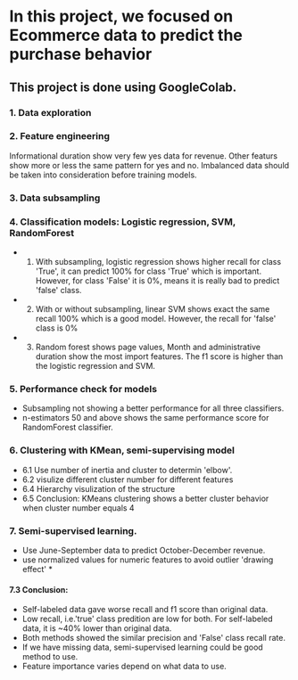 # In this project, we focused on Ecommerce data to predict the purchase behavior
## This project is done using GoogleColab.

### 1. Data exploration
### 2. Feature engineering
Informational duration show very few yes data for revenue.
Other featurs show more or less the same pattern for yes and no.
Imbalanced data should be taken into consideration before training models.

### 3. Data subsampling

### 4. Classification models: Logistic regression, SVM, RandomForest
* 1. With subsampling, logistic regression shows higher recall for class 'True', 
    it can predict 100% for class 'True' which is important. However, for class  'False' it is 0%, means it is really bad to predict 'false' class.

* 2. With or without subsampling, linear SVM shows exact the same recall 100% which is a good model. However, the recall for 'false' class is 0%

* 3. Random forest shows page values, Month and administrative duration show the most import features. The f1 score is higher than the logistic regression and SVM.

### 5. Performance check for models
* Subsampling not showing a better performance for all three classifiers.
* n-estimators 50 and above shows the same performance score for RandomForest classifier.

### 6. Clustering with KMean, semi-supervising model
* 6.1 Use number of inertia and cluster to determin 'elbow'.
* 6.2 visulize different cluster number for different features
* 6.4 Hierarchy visulization of the structure
* 6.5 Conclusion: KMeans clustering shows a better cluster behavior when cluster number equals 4

### 7. Semi-supervised learning. 
* Use June-September data to predict October-December revenue.
* use normalized values for numeric features to avoid outlier 'drawing effect' *

#### 7.3 Conclusion:
* Self-labeled data gave worse recall and f1 score than original data. 
* Low recall, i.e.'true' class predition are low for both. For self-labeled data, it is ~40% lower than original data.
* Both methods showed the similar precision and 'False' class recall rate. 
* If we have missing data, semi-supervised learning could be good method to use.
* Feature importance varies depend on what data to use.